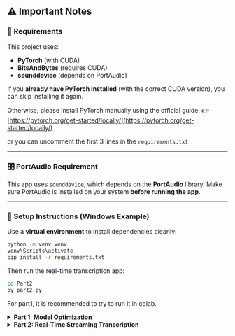 ## ⚠️ Important Notes

### 🧠 Requirements

This project uses:

* **PyTorch** (with CUDA)
* **BitsAndBytes** (requires CUDA)
* **sounddevice** (depends on PortAudio)

If you **already have PyTorch installed** (with the correct CUDA version), you can skip installing it again.

Otherwise, please install PyTorch manually using the official guide:
👉 [https://pytorch.org/get-started/locally/](https://pytorch.org/get-started/locally/)

or you can uncomment the first 3 lines in the `requirements.txt`

---

### 🎛️ PortAudio Requirement

This app uses `sounddevice`, which depends on the **PortAudio** library.
Make sure PortAudio is installed on your system **before running the app**.

---

### 🐍 Setup Instructions (Windows Example)

Use a **virtual environment** to install dependencies cleanly:

```bash
python -m venv venv
venv\Scripts\activate
pip install -r requirements.txt
```

Then run the real-time transcription app:

```bash
cd Part2
py part2.py
```

For part1, it is recommended to try to run it in colab.

<details>
<summary><b>Part 1: Model Optimization</b></summary>

**Quantized model on Hugging Face:**  
[https://huggingface.co/Winoto/whisper-base-4bit-quantized](https://huggingface.co/Winoto/whisper-base-4bit-quantized)

### 1. Why I Chose My Model and Optimization Technique

* **Model (`openai/whisper-base`)**: i chose the `whisper-base` model because it seemed like a really good and safe choice. its from the whisper family and i've already used it once in my practicum so i knew it would be good at understanding speech. i picked the 'base' size so it would be strong but not too huge for my computer.

* **Optimization (Quantization)**: for optimization i picked Quantization because the idea of making a model smaller and faster is interesting to me. i wanted to see if i could make it more efficient for the real-time part of the test (part 2) and quantization is supposed to reduce memory and make it faster, so it was the perfect thing to try. Also, from what i searched on youtube and internet, Quantization feels easier
to do rather than LoRA or ONNX, so i used that technique,
knowing that i'm very new on this topic and also the time
frame in which i must do the test and learn relevant topics.

---

### 2. How Quantization Works

the main idea of quantization is that, it just makes the numbers inside the model less detailed to save a bunch of space.

it's like when we have a really big photo file, we can save it with fewer colors and the picture will look almost the same but the file size will be way smaller. THe quantization method does that to the model's weights.

it takes the 32-bit numbers and squishes them down to a simpler format (e.g. 4-bit). so because every number is smaller, the whole model gets way smaller too, which means it uses less memory and can run faster.

---

### 3. Potential Trade-offs of Quantization

the main trade-off is that it can make the model a little less accurate.

when we make the numbers less detailed, we lose a little bit of information. so the model might make a few more mistakes, maybe it might get confused by noisy audio or tricky words.

but the new ways of doing quantization are really smart about it. from my inference test it looks like the quantized one was basically the same as the original. we get a much more efficient model and it's pretty much just as good

---

### Summary of Steps and Challenges

#### Steps I Took
1.  first i loaded the normal `whisper-base` model.
2.  then i created a 4-bit quantization config using bitsandbytes.
3.  i loaded the same model again but applied my quantization config to it to make the smaller version.
4.  after that i ran a transcription on an audio file with both models so i could compare their outputs, speed, and memory usage.
5.  finally i used `.save_pretrained()` to save the smaller, quantized model to a local folder.

#### Challenges I Faced
my main challenge was just understanding how quantization worked at first. i had to read a bit about what all the settings in `BitsAndBytesConfig` meant, like `bnb_4bit_quant_type="nf4"`. also making sure i had the right versions of all the libraries installed so they would work with my GPU was a little tricky. at first i wasn't sure how to save the final model but i figured out that `save_pretrained` was the right way to save it locally.

</details>

<details>
<summary><b>Part 2: Real-Time Streaming Transcription</b></summary>

### 1. What are the main challenges in building a low-latency streaming transcription system?

* **AI models are slow**: the biggest challenge is that the AI models are usually really big and slow. we say something and we have to wait for the model to "think". for real-time we need it to be super fast, which is why i used the smaller quantized model from part 1 to speed things up.

* **Knowing when to transcribe**: another challenge is figuring out *when* to show the text. if we transcribe every tiny sound immediately, the text will be messy and keep changing as more audio gives it context. but if we wait too long to get more audio, it's not "real-time" anymore. it's like a trade-off between being fast and being accurate.

---

### 2. How did you handle the continuous flow of audio data?

i used a 'producer-consumer' idea with a queue. my strategy was to have two threads working together so that the app never misses anything i say.

* **Buffering Strategy**: One thread's only job is to listen to the microphone (`audio_callback`). it captures tiny 30ms chunks of audio and immediately puts them into a `Queue`. this is the 'producer' and it's super fast so it never loses any audio. a second thread, the 'consumer' (`processing_thread_main`), pulls the audio from the queue and collects it into a bigger `audio_buffer` for processing.

* **Segmentation Strategy**: to figure out when a sentence ends, i used a simple VAD (Voice Activity Detection). it just checks the volume of the incoming audio (the RMS value). if it's quiet for a long enough time (i set it to about 1 second), the program decides the sentence is finished. it then finalizes the transcription for that audio buffer and clears the buffer to start fresh for the next sentence. i set the `SILENCE_THRESHOLD_RMS` manually using my own mic to know whats the range of RMS when i'm speaking or when it's silent.

---

### 3. If you were to improve your system for a production environment, what are two improvements you would make?

1.  **Use a Much Better VAD**: first, i would use a much smarter VAD system. the one i built just checks the volume, which is okay but can get confused by fan noise or soft speech. i would use a proper pre-trained VAD model (like Silero VAD). it would be way more accurate at knowing exactly when speech starts and stops, which would prevent weird cutoff words at the beginning or end of sentences. in fact, i've actually tried this approach in my previous tries but it just won't work so i just stick with a simple VAD.

2.  **Make the Output More Stable**: second, i'd stop the live text from flickering and changing so much. for a professional tool, we want the text to be stable once it appears. i read about a technique in the Whisper-Streaming paper called ["Local Agreement"](https://arxiv.org/pdf/2307.14743). the basic idea is that the system waits until it's more confident about a word or phrase before showing it to the user. this would make the output feel much more polished and reliable, instead of changing constantly as more context arrives.

---

### System Architecture and Libraries Used

#### Architecture

My system uses a **multi-threaded producer-consumer architecture**. the idea is simple:

* **Producer (The Ear)**: the 'producer' is my `audio_callback` function. the sounddevice library runs this for me automatically in the background every 30 milliseconds which is super fast. its only job is to grab that tiny piece of sound and drop it straight into the shared `Queue`. it doesn't do any thinking, it just catches everything!

* **Consumer (The Brain)**: the 'consumer' is where all the magic happens, in the `processing_thread_main` function that runs in a constant loop. it's the 'brain' of the operation and does a few things in order:
    1.  **Grabs Audio**: first it empties out the queue, grabbing all the audio that the producer left for it.
    2.  **Checks for Speech (VAD)**: then it checks if the audio it just got has any sound in it. if its loud enough it knows i'm talking. if the queue was empty it just counts that as a moment of silence.
    3.  **Grows the Buffer**: if i am talking, it adds the new sound to a bigger audio buffer that keeps growing. this way the model gets more and more context which is good.
    4.  **Transcribes**: this is the last step. if i'm talking it sends the whole big buffer to the whisper model to get the live text with the 🎤 emoji. when it sees i've been quiet for a little bit, it knows the sentence is over. it does one last transcription to get the final text, prints it with the ✅, and then clears everything out to get ready for the next sentence.

this whole setup is good because the slow AI stuff doesnt mess with the fast audio recording part. so the app feels fast and doesnt miss anything i say.

#### A Note on Context (The Prompt)

the `prompt_context` variable in the code is like the model's **short-term memory**.

after a sentence is finished and printed with a ✅, the program doesn't just forget it. it saves a cleaned-up version of that sentence (with duplicate words removed and limited in length). when i start talking again, the program sends both the *new* audio and that *previous sentence* to the Whisper model.

this is super useful because it gives the model a hint about what we're talking about. so if i say "My favorite fruit is fried chicken" and then the next sentence is "I like to eat it", the model gets the audio for "I like to eat it" and the context "My favorite fruit is apple". this helps it understand that "it" probably refers to an apple. it just makes the model a little smarter and the transcription more accurate. more context is always good

#### Libraries

* **`torch`**: This is the main deep learning library that the Whisper model runs on.
* **`transformers`**: library from Hugging Face makes it super easy to download, load, and run pre-trained models like Whisper.
* **`sounddevice`**: library i used to get the audio from my microphone. It relies on the PortAudio library so make sure it is installed.
* **`numpy`**: I used this for all the audio data math, like combining audio chunks and calculating the volume (RMS) for my simple voice activity detection.
* **`threading` and `queue`**: libraries i used to build the producer-consumer architecture so that audio capture and transcription could happen at the same time without interfering with each other.
* **`bitsandbytes`**: this library makes it possible to run large models more efficiently by using 4-bit quantization. it's what i used to make Whisper lighter and faster in Part 1.
* **`accelerate`**: helps manage device placement (like CPU/GPU) when running models. transformers uses this under the hood.
* **`huggingface_hub`**: i used this to push my quantized Whisper model to the Hugging Face model hub in Part 1.
* **`torchaudio`**: a helper library that works with PyTorch and helps with loading, saving, and transforming audio files.
* **`ipykernel`**: lets Jupyter Notebooks run properly inside a virtual environment. without this, sometimes we can’t select the right Python interpreter in JupyterLab or VS Code.
* **`soundfile`**: another audio library used by `torchaudio` or as a fallback to read certain audio formats like `.wav`.
* **`ipywidgets`**: adds interactive UI elements (like sliders, dropdowns) inside Jupyter notebooks. not strictly required, but useful if you want to make the notebook interactive.

</details>